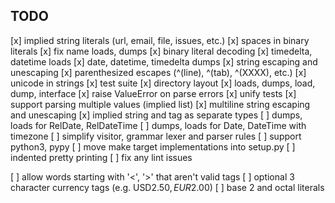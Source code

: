 TODO
----
[x] implied string literals (url, email, file, issues, etc.)
[x] spaces in binary literals
[x] fix name loads, dumps
[x] binary literal decoding
[x] timedelta, datetime loads
[x] date, datetime, timedelta dumps
[x] string escaping and unescaping
[x] parenthesized escapes (^(line), ^(tab), ^(XXXX), etc.)
[x] unicode in strings
[x] test suite
[x] directory layout
[x] loads, dumps, load, dump, interface
[x] raise ValueError on parse errors
[x] unify tests
[x] support parsing multiple values (implied list)
[x] multiline string escaping and unescaping
[x] implied string and tag as separate types
[ ] dumps, loads for RelDate, RelDateTime
[ ] dumps, loads for Date, DateTime with timezone
[ ] simplify visitor, grammar lexer and parser rules
[ ] support python3, pypy
[ ] move make target implementations into setup.py
[ ] indented pretty printing
[ ] fix any lint issues

[ ] allow words starting with '<', '>' that aren't valid tags
[ ] optional 3 character currency tags (e.g. USD$2.50, EUR$2.00)
[ ] base 2 and octal literals
